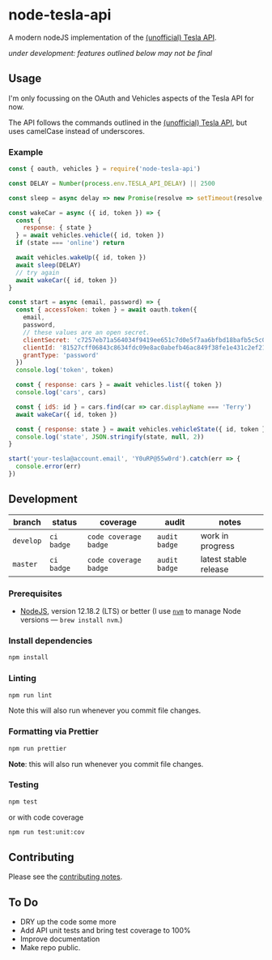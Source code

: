 # node-tesla-api

A modern nodeJS implementation of the [(unofficial) Tesla API](https://tesla-api.timdorr.com).

_under development: features outlined below may not be final_

## Usage

I'm only focussing on the OAuth and Vehicles aspects of the Tesla API for now.

The API follows the commands outlined in the [(unofficial) Tesla API](https://tesla-api.timdorr.com), but uses camelCase instead of underscores.

### Example

```js
const { oauth, vehicles } = require('node-tesla-api')

const DELAY = Number(process.env.TESLA_API_DELAY) || 2500

const sleep = async delay => new Promise(resolve => setTimeout(resolve, delay))

const wakeCar = async ({ id, token }) => {
  const {
    response: { state }
  } = await vehicles.vehicle({ id, token })
  if (state === 'online') return

  await vehicles.wakeUp({ id, token })
  await sleep(DELAY)
  // try again
  await wakeCar({ id, token })
}

const start = async (email, password) => {
  const { accessToken: token } = await oauth.token({
    email,
    password,
    // these values are an open secret.
    clientSecret: 'c7257eb71a564034f9419ee651c7d0e5f7aa6bfbd18bafb5c5c033b093bb2fa3',
    clientId: '81527cff06843c8634fdc09e8ac0abefb46ac849f38fe1e431c2ef2106796384',
    grantType: 'password'
  })
  console.log('token', token)

  const { response: cars } = await vehicles.list({ token })
  console.log('cars', cars)

  const { idS: id } = cars.find(car => car.displayName === 'Terry')
  await wakeCar({ id, token })

  const { response: state } = await vehicles.vehicleState({ id, token })
  console.log('state', JSON.stringify(state, null, 2))
}

start('your-tesla@account.email', 'Y0uRP@55w0rd').catch(err => {
  console.error(err)
})
```

## Development

<!-- prettier-ignore -->
| branch | status | coverage | audit | notes |
| ------ | ------ | -------- | ----- | ----- |
| `develop` | `ci badge` | `code coverage badge` | `audit badge` | work in progress |
| `master`  | `ci badge` | `code coverage badge` | `audit badge` | latest stable release |

### Prerequisites

- [NodeJS](htps://nodejs.org), version 12.18.2 (LTS) or better (I use [`nvm`](https://github.com/creationix/nvm) to manage Node versions — `brew install nvm`.)

### Install dependencies

```sh
npm install
```

### Linting

```sh
npm run lint
```

Note this will also run whenever you commit file changes.

### Formatting via Prettier

```sh
npm run prettier
```

**Note**: this will also run whenever you commit file changes.

### Testing

```sh
npm test
```

or with code coverage

```sh
npm run test:unit:cov
```

## Contributing

Please see the [contributing notes](CONTRIBUTING.md).

## To Do

- DRY up the code some more
- Add API unit tests and bring test coverage to 100%
- Improve documentation
- Make repo public.
